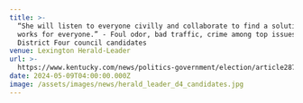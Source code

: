 ```yaml
---
title: >-
  “She will listen to everyone civilly and collaborate to find a solution that
  works for everyone.” - Foul odor, bad traffic, crime among top issues for
  District Four council candidates
venue: Lexington Herald-Leader
url: >-
  https://www.kentucky.com/news/politics-government/election/article287755050.html
date: 2024-05-09T04:00:00.000Z
image: /assets/images/news/herald_leader_d4_candidates.jpg
---
```



